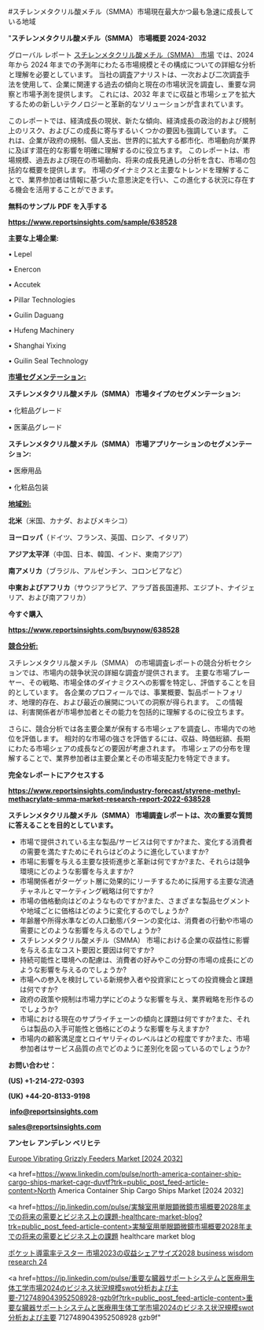 #スチレンメタクリル酸メチル（SMMA）市場現在最大かつ最も急速に成長している地域

"<strong>スチレンメタクリル酸メチル（SMMA） 市場概要 2024-2032</strong>

グローバル レポート <a href=https://www.reportsinsights.com/sample/638528>スチレンメタクリル酸メチル（SMMA） 市場</a> では、2024 年から 2024 年までの予測年にわたる市場規模とその構成についての詳細な分析と理解を必要としています。 当社の調査アナリストは、一次および二次調査手法を使用して、企業に関連する過去の傾向と現在の市場状況を調査し、重要な洞察と市場予測を提供します。 これには、2032 年までに収益と市場シェアを拡大​​するための新しいテクノロジーと革新的なソリューションが含まれています。

このレポートでは、経済成長の現状、新たな傾向、経済成長の政治的および規制上のリスク、およびこの成長に寄与するいくつかの要因も強調しています。 これは、企業が政府の規制、個人支出、世界的に拡大する都市化、市場動向が業界に及ぼす潜在的な影響を明確に理解するのに役立ちます。 このレポートは、市場規模、過去および現在の市場動向、将来の成長見通しの分析を含む、市場の包括的な概要を提供します。 市場のダイナミクスと主要なトレンドを理解することで、業界参加者は情報に基づいた意思決定を行い、この進化する状況に存在する機会を活用することができます。

<strong><b>無料のサンプル PDF を入手する</b></strong>

<a href=https://www.reportsinsights.com/sample/638528><strong><u>https://www.reportsinsights.com/sample/638528</u></strong></a>

<strong>主要な上場企業:</strong>

• Lepel

• Enercon

• Accutek

• Pillar Technologies

• Guilin Daguang

• Hufeng Machinery

• Shanghai Yixing

• Guilin Seal Technology

<strong><u>市場セグメンテーション</u></strong><strong><u>:</u></strong>

<strong>スチレンメタクリル酸メチル（SMMA） 市場タイプのセグメンテーション:</strong>

• 化粧品グレード

• 医薬品グレード

<strong>スチレンメタクリル酸メチル（SMMA） 市場アプリケーションのセグメンテーション:</strong>

• 医療用品

• 化粧品包装

<strong><u>地域別</u></strong><strong><u>:</u></strong>

<strong>北米</strong>（米国、カナダ、およびメキシコ）

<strong>ヨーロッパ</strong>（ドイツ、フランス、英国、ロシア、イタリア）

<strong>アジア太平洋</strong>（中国、日本、韓国、インド、東南アジア）

<strong>南アメリカ</strong>（ブラジル、アルゼンチン、コロンビアなど）

<strong>中東およびアフリカ</strong>（サウジアラビア、アラブ首長国連邦、エジプト、ナイジェリア、および南アフリカ）

<strong>今すぐ購入</strong>

<a href=https://www.reportsinsights.com/buynow/638528><strong><u>https://www.reportsinsights.com/buynow/638528</u></strong></a>

<strong><u>競合分析:</u></strong>

スチレンメタクリル酸メチル（SMMA） の市場調査レポートの競合分析セクションでは、市場内の競争状況の詳細な調査が提供されます。 主要な市場プレーヤー、その戦略、市場全体のダイナミクスへの影響を特定し、評価することを目的としています。 各企業のプロフィールでは、事業概要、製品ポートフォリオ、地理的存在、および最近の展開についての洞察が得られます。 この情報は、利害関係者が市場参加者とその能力を包括的に理解するのに役立ちます。

さらに、競合分析では各主要企業が保有する市場シェアを調査し、市場内での地位を評価します。 相対的な市場の強さを評価するには、収益、時価総額、長期にわたる市場シェアの成長などの要因が考慮されます。 市場シェアの分布を理解することで、業界参加者は主要企業とその市場支配力を特定できます。

<strong>完全なレポートにアクセスする</strong>

<a href=https://www.reportsinsights.com/industry-forecast/styrene-methyl-methacrylate-smma-market-research-report-2022-638528><strong><u><b>https://www.reportsinsights.com/industry-forecast/styrene-methyl-methacrylate-smma-market-research-report-2022-638528</b></u></strong></a>

<strong><b>スチレンメタクリル酸メチル（SMMA） 市場調査レポートは、次の重要な質問に答えることを目的としています。</b></strong>
<ul>
  <li>市場で提供されている主な製品/サービスは何ですか?また、変化する消費者の需要を満たすためにそれらはどのように進化していますか?</li>
  <li>市場に影響を与える主要な技術進歩と革新は何ですか?また、それらは競争環境にどのような影響を与えますか?</li>
  <li>市場関係者がターゲット層に効果的にリーチするために採用する主要な流通チャネルとマーケティング戦略は何ですか?</li>
  <li>市場の価格動向はどのようなものですか?また、さまざまな製品セグメントや地域ごとに価格はどのように変化するのでしょうか?</li>
  <li>年齢層や所得水準などの人口動態パターンの変化は、消費者の行動や市場の需要にどのような影響を与えるのでしょうか?</li>
  <li>スチレンメタクリル酸メチル（SMMA） 市場における企業の収益性に影響を与える主なコスト要因と要因は何ですか?</li>
  <li>持続可能性と環境への配慮は、消費者の好みやこの分野の市場の成長にどのような影響を与えるのでしょうか?</li>
  <li>市場への参入を検討している新規参入者や投資家にとっての投資機会と課題は何ですか?</li>
  <li>政府の政策や規制は市場力学にどのような影響を与え、業界戦略を形作るのでしょうか?</li>
  <li>市場における現在のサプライチェーンの傾向と課題は何ですか?また、それらは製品の入手可能性と価格にどのような影響を与えますか?</li>
  <li>市場内の顧客満足度とロイヤリティのレベルはどの程度ですか?また、市場参加者はサービス品質の点でどのように差別化を図っているのでしょうか?</li>
</ul>
<strong>お問い合わせ：</strong>

<strong>(US) +1-214-272-0393</strong>

<strong>(UK) +44-20-8133-9198</strong>

<strong> </strong><a href=info@reportsinsights.com><strong><u>info@reportsinsights.com</u></strong></a>

<a href=sales@reportsinsights.com><strong><u>sales@reportsinsights.com</u></strong></a>

<strong>アンセレ アンデレン ベリヒテ</strong>

<a href=https://www.linkedin.com/pulse/europe-vibrating-grizzly-feeders-market-cagr-key-0wu8f/>Europe Vibrating Grizzly Feeders Market [2024 2032]</a>

<a href=https://www.linkedin.com/pulse/north-america-container-ship-cargo-ships-market-cagr-duvtf?trk=public_post_feed-article-content>North America Container Ship Cargo Ships Market [2024 2032]</a>

<a href=https://jp.linkedin.com/pulse/実験室用単眼顕微鏡市場概要2028年までの将来の需要とビジネス上の課題-healthcare-market-blog?trk=public_post_feed-article-content>実験室用単眼顕微鏡市場概要2028年までの将来の需要とビジネス上の課題 healthcare market blog</a>

<a href=https://www.linkedin.com/pulse/ポケット導電率テスター-市場2023の収益シェアサイズ2028-business-wisdom-research-24/>ポケット導電率テスター 市場2023の収益シェアサイズ2028 business wisdom research 24</a>

<a href=https://jp.linkedin.com/pulse/重要な臓器サポートシステムと医療用生体工学市場2024のビジネス状況規模swot分析および主要-7127489043952508928-gzb9f?trk=public_post_feed-article-content>重要な臓器サポートシステムと医療用生体工学市場2024のビジネス状況規模swot分析および主要 7127489043952508928 gzb9f</a>"
